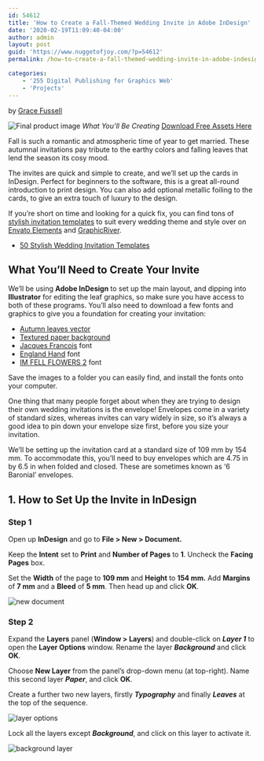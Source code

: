 ```yaml
---
id: 54612
title: 'How to Create a Fall-Themed Wedding Invite in Adobe InDesign'
date: '2020-02-19T11:09:40-04:00'
author: admin
layout: post
guid: 'https://www.nuggetofjoy.com/?p=54612'
permalink: /how-to-create-a-fall-themed-wedding-invite-in-adobe-indesign/

categories:
    - '255 Digital Publishing for Graphics Web'
    - 'Projects'
---
```

by [Grace Fussell](https://tutsplus.com/authors/grace-fussell)

![Final product image](https://image-control-storage.s3.amazonaws.com/2020/02/19111009/Master-2-2.jpg)
*What You’ll Be Creating*
[Download Free Assets Here](https://image-control-storage.s3.amazonaws.com/wedding_invite_tutorial.zip)

Fall is such a romantic and atmospheric time of year to get married. These autumnal invitations pay tribute to the earthy colors and falling leaves that lend the season its cosy mood.

The invites are quick and simple to create, and we’ll set up the cards in InDesign. Perfect for beginners to the software, this is a great all-round introduction to print design. You can also add optional metallic foiling to the cards, to give an extra touch of luxury to the design.

If you’re short on time and looking for a quick fix, you can find tons of [stylish invitation templates](https://elements.envato.com/graphic-templates/wedding) to suit every wedding theme and style over on [Envato Elements](https://elements.envato.com/graphic-templates/wedding) and [GraphicRiver](https://graphicriver.net/category/print-templates/cards-invites/weddings).

- [50 Stylish Wedding Invitation Templates](https://design.tutsplus.com/articles/50-stylish-wedding-invitation-templates--cms-27909)

## What You’ll Need to Create Your Invite

We’ll be using **Adobe InDesign** to set up the main layout, and dipping into **Illustrator** for editing the leaf graphics, so make sure you have access to both of these programs. You’ll also need to download a few fonts and graphics to give you a foundation for creating your invitation:

- [Autumn leaves vector](https://graphicriver.net/item/autumn-leaves-vector/3047373)
- [Textured paper background](https://pixabay.com/en/vintage-texture-vintage-paper-retro-2714966/)
- [Jacques Francois](https://www.fontsquirrel.com/fonts/jacques-francois) font
- [England Hand](https://www.fontsquirrel.com/fonts/England-Hand-DB) font
- [IM FELL FLOWERS 2](https://www.fontsquirrel.com/fonts/im-fell-flowers-2) font

Save the images to a folder you can easily find, and install the fonts onto your computer.

One thing that many people forget about when they are trying to design their own wedding invitations is the envelope! Envelopes come in a variety of standard sizes, whereas invites can vary widely in size, so it’s always a good idea to pin down your envelope size first, before you size your invitation.

We’ll be setting up the invitation card at a standard size of 109 mm by 154 mm. To accommodate this, you’ll need to buy envelopes which are 4.75 in by 6.5 in when folded and closed. These are sometimes known as ‘6 Baronial’ envelopes.

## 1. How to Set Up the Invite in InDesign

### Step 1

Open up **InDesign** and go to **File > New > Document.**

Keep the **Intent** set to **Print** and **Number of Pages** to **1**. Uncheck the **Facing Pages** box.

Set the **Width** of the page to **109 mm** and **Height** to **154 mm.** Add **Margins** of **7 mm** and a **Bleed** of **5 mm**. Then head up and click **OK**.

![new document](https://image-control-storage.s3.amazonaws.com/2020/02/19111016/1.16.jpg)

### Step 2

Expand the **Layers** panel (**Window > Layers**) and double-click on ***Layer 1*** to open the **Layer Options** window. Rename the layer ***Background*** and click **OK**.

Choose **New Layer** from the panel’s drop-down menu (at top-right). Name this second layer ***Paper***, and click **OK**.

Create a further two new layers, firstly ***Typography*** and finally ***Leaves*** at the top of the sequence.

![layer options](https://image-control-storage.s3.amazonaws.com/2020/02/19111018/1.26.jpg)

Lock all the layers except ***Background***, and click on this layer to activate it.

![background layer](https://image-control-storage.s3.amazonaws.com/2020/02/19111020/1.2.1-4.jpg)


